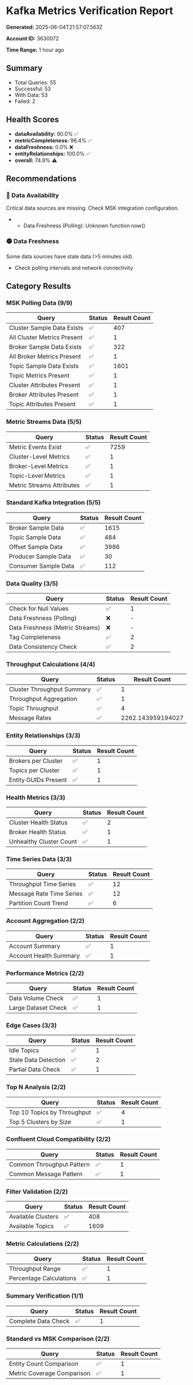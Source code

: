 # Kafka Metrics Verification Report

**Generated:** 2025-06-04T21:57:07.563Z

**Account ID:** 3630072

**Time Range:** 1 hour ago

## Summary

- Total Queries: 55
- Successful: 53
- With Data: 53
- Failed: 2

## Health Scores

- **dataAvailability:** 90.0% ✅
- **metricCompleteness:** 96.4% ✅
- **dataFreshness:** 0.0% ❌
- **entityRelationships:** 100.0% ✅
- **overall:** 74.9% ⚠️

## Recommendations

### 🔴 Data Availability

Critical data sources are missing. Check MSK integration configuration.

- - Data Freshness (Polling): Unknown function now()

### 🟡 Data Freshness

Some data sources have stale data (>5 minutes old).

- Check polling intervals and network connectivity


## Category Results

### MSK Polling Data (9/9)

| Query | Status | Result Count |
|-------|--------|-------------|
| Cluster Sample Data Exists | ✅ | 407 |
| All Cluster Metrics Present | ✅ | 1 |
| Broker Sample Data Exists | ✅ | 322 |
| All Broker Metrics Present | ✅ | 1 |
| Topic Sample Data Exists | ✅ | 1601 |
| Topic Metrics Present | ✅ | 1 |
| Cluster Attributes Present | ✅ | 1 |
| Broker Attributes Present | ✅ | 1 |
| Topic Attributes Present | ✅ | 1 |

### Metric Streams Data (5/5)

| Query | Status | Result Count |
|-------|--------|-------------|
| Metric Events Exist | ✅ | 7259 |
| Cluster-Level Metrics | ✅ | 1 |
| Broker-Level Metrics | ✅ | 1 |
| Topic-Level Metrics | ✅ | 1 |
| Metric Streams Attributes | ✅ | 1 |

### Standard Kafka Integration (5/5)

| Query | Status | Result Count |
|-------|--------|-------------|
| Broker Sample Data | ✅ | 1615 |
| Topic Sample Data | ✅ | 484 |
| Offset Sample Data | ✅ | 3986 |
| Producer Sample Data | ✅ | 30 |
| Consumer Sample Data | ✅ | 112 |

### Data Quality (3/5)

| Query | Status | Result Count |
|-------|--------|-------------|
| Check for Null Values | ✅ | 1 |
| Data Freshness (Polling) | ❌ | - |
| Data Freshness (Metric Streams) | ❌ | - |
| Tag Completeness | ✅ | 2 |
| Data Consistency Check | ✅ | 2 |

### Throughput Calculations (4/4)

| Query | Status | Result Count |
|-------|--------|-------------|
| Cluster Throughput Summary | ✅ | 1 |
| Throughput Aggregation | ✅ | 1 |
| Topic Throughput | ✅ | 4 |
| Message Rates | ✅ | 2262.143959194027 |

### Entity Relationships (3/3)

| Query | Status | Result Count |
|-------|--------|-------------|
| Brokers per Cluster | ✅ | 1 |
| Topics per Cluster | ✅ | 1 |
| Entity GUIDs Present | ✅ | 1 |

### Health Metrics (3/3)

| Query | Status | Result Count |
|-------|--------|-------------|
| Cluster Health Status | ✅ | 2 |
| Broker Health Status | ✅ | 1 |
| Unhealthy Cluster Count | ✅ | 1 |

### Time Series Data (3/3)

| Query | Status | Result Count |
|-------|--------|-------------|
| Throughput Time Series | ✅ | 12 |
| Message Rate Time Series | ✅ | 12 |
| Partition Count Trend | ✅ | 6 |

### Account Aggregation (2/2)

| Query | Status | Result Count |
|-------|--------|-------------|
| Account Summary | ✅ | 1 |
| Account Health Summary | ✅ | 1 |

### Performance Metrics (2/2)

| Query | Status | Result Count |
|-------|--------|-------------|
| Data Volume Check | ✅ | 1 |
| Large Dataset Check | ✅ | 1 |

### Edge Cases (3/3)

| Query | Status | Result Count |
|-------|--------|-------------|
| Idle Topics | ✅ | 1 |
| Stale Data Detection | ✅ | 2 |
| Partial Data Check | ✅ | 1 |

### Top N Analysis (2/2)

| Query | Status | Result Count |
|-------|--------|-------------|
| Top 10 Topics by Throughput | ✅ | 4 |
| Top 5 Clusters by Size | ✅ | 1 |

### Confluent Cloud Compatibility (2/2)

| Query | Status | Result Count |
|-------|--------|-------------|
| Common Throughput Pattern | ✅ | 1 |
| Common Message Pattern | ✅ | 1 |

### Filter Validation (2/2)

| Query | Status | Result Count |
|-------|--------|-------------|
| Available Clusters | ✅ | 408 |
| Available Topics | ✅ | 1609 |

### Metric Calculations (2/2)

| Query | Status | Result Count |
|-------|--------|-------------|
| Throughput Range | ✅ | 1 |
| Percentage Calculations | ✅ | 1 |

### Summary Verification (1/1)

| Query | Status | Result Count |
|-------|--------|-------------|
| Complete Data Check | ✅ | 1 |

### Standard vs MSK Comparison (2/2)

| Query | Status | Result Count |
|-------|--------|-------------|
| Entity Count Comparison | ✅ | 1 |
| Metric Coverage Comparison | ✅ | 1 |

